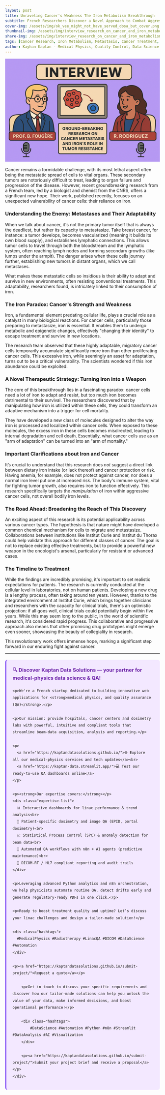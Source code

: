 ```yaml
---
layout: post
title: Unraveling Cancer's Weakness The Iron Metabolism Breakthrough
subtitle: French Researchers Discover a Novel Approach to Combat Aggressive Cancers by Targeting Iron Dependency
cover-img: /assets/img/ok_vee_might_not_have_served_dosa_but_cover.png
thumbnail-img: /assets/img/interview_research_on_cancer_and_iron_metabolism.png
share-img: /assets/img/interview_research_on_cancer_and_iron_metabolism.png
tags: [Cancer Research, Iron Metabolism, Metastasis, Cancer Treatment, Medical Innovation, French Research, CNRS, Institut Curie, Oncology, Scientific Breakthrough]
author: Kayhan Kaptan - Medical Physics, Quality Control, Data Science and Automation
---
```


[![](/assets/img/interview_research_on_cancer_and_iron_metabolism.png)](https://www.youtube.com/channel/UCWkX7E-ImVbf0O3ocAW51wg)

Cancer remains a formidable challenge, with its most lethal aspect often being the metastatic spread of cells to vital organs. These secondary tumors are notoriously difficult to treat, leading to organ failure and progression of the disease. However, recent groundbreaking research from a French team, led by a biologist and chemist from the CNRS, offers a significant new hope. Their work, published recently, focuses on an unexpected vulnerability of cancer cells: their reliance on iron.

### Understanding the Enemy: Metastases and Their Adaptability

When we talk about cancer, it's not the primary tumor itself that is always the deadliest, but rather its capacity to metastasize. Take breast cancer, for instance: a tumor develops, becomes vascularized (meaning it builds its own blood supply), and establishes lymphatic connections. This allows tumor cells to travel through both the bloodstream and the lymphatic system, often reaching lymph nodes and forming secondary growths (like lumps under the armpit). The danger arises when these cells journey further, establishing new tumors in distant organs, which we call metastases.

What makes these metastatic cells so insidious is their ability to adapt and survive in new environments, often resisting conventional treatments. This adaptability, researchers found, is intricately linked to their consumption of iron.

### The Iron Paradox: Cancer's Strength and Weakness

Iron, a fundamental element predating cellular life, plays a crucial role as a catalyst in many biological reactions. For cancer cells, particularly those preparing to metastasize, iron is essential. It enables them to undergo metabolic and epigenetic changes, effectively "changing their identity" to escape treatment and survive in new locations.

The research team observed that these highly adaptable, migratory cancer cells temporarily accumulate significantly more iron than other proliferating cancer cells. This excessive iron, while seemingly an asset for adaptation, turns out to be a critical vulnerability. The scientists wondered if this iron abundance could be exploited.

### A Novel Therapeutic Strategy: Turning Iron into a Weapon

The core of this breakthrough lies in a fascinating paradox: cancer cells need a lot of iron to adapt and resist, but too much iron becomes detrimental to their survival. The researchers discovered that by manipulating how iron is utilized within these cells, they could transform an adaptive mechanism into a trigger for cell mortality.

They have developed a new class of molecules designed to alter the way iron is processed and localized within cancer cells. When exposed to these molecules, the excess iron in these cells becomes misdirected, leading to internal degradation and cell death. Essentially, what cancer cells use as an "arm of adaptation" can be turned into an "arm of mortality."

### Important Clarifications about Iron and Cancer

It’s crucial to understand that this research does *not* suggest a direct link between dietary iron intake (or lack thereof) and cancer protection or risk. Having anemia, for example, does not protect against cancer, nor does a normal iron level put one at increased risk. The body's immune system, vital for fighting tumor growth, also requires iron to function effectively. This research specifically targets the *manipulation* of iron within aggressive cancer cells, not overall bodily iron levels.

### The Road Ahead: Broadening the Reach of This Discovery

An exciting aspect of this research is its potential applicability across various cancer types. The hypothesis is that nature might have developed a common chemical mechanism for cells to migrate and metastasize. Collaborations between institutions like Institut Curie and Institut du Thorax could help validate this approach for different classes of cancer. The goal is not to replace existing effective treatments, but to provide a powerful new weapon in the oncologist's arsenal, particularly for resistant or advanced cases.

### The Timeline to Treatment

While the findings are incredibly promising, it's important to set realistic expectations for patients. The research is currently conducted at the cellular level in laboratories, not on human patients. Developing a new drug is a lengthy process, often taking around ten years. However, thanks to the integrated environment at Institut Curie, which brings together clinicians and researchers with the capacity for clinical trials, there's an optimistic projection: if all goes well, clinical trials could potentially begin within five years. While this may seem long to the public, in the world of scientific research, it's considered rapid progress. This collaborative and progressive approach also means that other promising drug prototypes might emerge even sooner, showcasing the beauty of collegiality in research.

This revolutionary work offers immense hope, marking a significant step forward in our enduring fight against cancer.

---
<html lang="en">
<head>
    <meta charset="UTF-8">
    <meta name="viewport" content="width=device-width, initial-scale=1.0">
    <title>Kaptan Data Solutions</title>
    <style>
        .citation {
            background-color: #f3e8ff;
            border-left: 4px solid #8b5cf6;
            padding: 20px;
            margin: 20px 0;
            border-radius: 8px;
            font-family: -apple-system, BlinkMacSystemFont, 'Segoe UI', Roboto, sans-serif;
            line-height: 1.6;
        }
        .citation h3 {
            color: #6b21a8;
            margin-top: 0;
        }
        .citation a {
            color: #7c3aed;
            text-decoration: none;
        }
        .citation a:hover {
            text-decoration: underline;
        }
        .expertise-list {
            margin: 15px 0;
        }
        .hashtags {
            font-weight: bold;
            color: #7c3aed;
            margin-top: 15px;
        }
    </style>
</head>
<body>
    <div class="citation">
        <h3>🔍 Discover Kaptan Data Solutions — your partner for medical-physics data science & QA!</h3>

    <p>We're a French startup dedicated to building innovative web applications for <strong>medical physics, and quality assurance (QA)</strong>.</p>

    <p>Our mission: provide hospitals, cancer centers and dosimetry labs with powerful, intuitive and compliant tools that streamline beam-data acquisition, analysis and reporting.</p>

    <p>
      <a href="https://kaptandatasolutions.github.io/">🌐 Explore all our medical-physics services and tech updates</a><br>
      <a href="https://kaptan-data.streamlit.app/">💻 Test our ready-to-use QA dashboards online</a>
    </p>

    <p><strong>Our expertise covers:</strong></p>
    <div class="expertise-list">
      📊 Interactive dashboards for linac performance & trend analysis<br>
      🔬 Patient-specific dosimetry and image QA (EPID, portal dosimetry)<br>
      📈 Statistical Process Control (SPC) & anomaly detection for beam data<br>
      🤖 Automated QA workflows with n8n + AI agents (predictive maintenance)<br>
      📑 DICOM-RT / HL7 compliant reporting and audit trails
    </div>

    <p>Leveraging advanced Python analytics and n8n orchestration, we help physicists automate routine QA, detect drifts early and generate regulatory-ready PDFs in one click.</p>

    <p>Ready to boost treatment quality and uptime? Let’s discuss your linac challenges and design a tailor-made solution!</p>

    <div class="hashtags">
      #MedicalPhysics #Radiotherapy #LinacQA #DICOM #DataScience #Automation
    </div>

    <p><a href="https://kaptandatasolutions.github.io/submit-project/">Request a quote</a></p>
        
        <p>Get in touch to discuss your specific requirements and discover how our tailor-made solutions can help you unlock the value of your data, make informed decisions, and boost operational performance!</p>
        
        <div class="hashtags">
            #DataScience #Automation #Python #n8n #Streamlit #DataAnalysis #AI #Visualization
        </div>
        
        <p><a href="https://kaptandatasolutions.github.io/submit-project/">Submit your project brief and receive a proposal</a></p>
    </div>
</body>
</html>